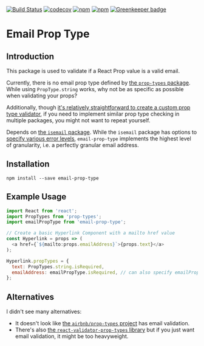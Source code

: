 [![Build Status](https://travis-ci.org/jaebradley/email-prop-type.svg?branch=master)](https://travis-ci.org/jaebradley/email-prop-type)
[![codecov](https://codecov.io/gh/jaebradley/email-prop-type/branch/master/graph/badge.svg)](https://codecov.io/gh/jaebradley/email-prop-type)
[![npm](https://img.shields.io/npm/dt/email-prop-type.svg)](https://www.npmjs.com/package/email-prop-type)
[![npm](https://img.shields.io/npm/v/email-prop-type.svg)](https://www.npmjs.com/package/email-prop-type)
[![Greenkeeper badge](https://badges.greenkeeper.io/jaebradley/email-prop-type.svg)](https://greenkeeper.io/)

# Email Prop Type

## Introduction
This package is used to validate if a React Prop value is a valid email.

Currently, there is no email prop type defined by [the `prop-types` package](https://www.npmjs.com/package/prop-types). While using `PropType.string` works, why not be as specific as possible when validating your props?

Additionally, though [it's relatively straightforward to create a custom prop type validator](https://www.ian-thomas.net/custom-proptype-validation-with-react/), if you need to implement similar prop type checking in multiple packages, you might not want to repeat yourself.

Depends on [the `isemail` package](https://www.npmjs.com/package/isemail). While the `isemail` package has options to [specify various error levels](https://github.com/hapijs/isemail#validateemail-options-callback), `email-prop-type` implements the highest level of granularity, i.e. a perfectly granular email address.

## Installation
`npm install --save email-prop-type`

## Example Usage
```javascript
import React from 'react';
import PropTypes from 'prop-types';
import emailPropType from 'email-prop-type';

// Create a basic Hyperlink Component with a mailto href value
const Hyperlink = props => (
  <a href={`${mailto:props.emailAddress}`>{props.text}</a>
);

Hyperlink.propTypes = {
  text: PropTypes.string.isRequired,
  emailAddress: emailPropType.isRequired, // can also specify emailPropType if it is not required
};
```

## Alternatives
I didn't see many alternatives:
  * It doesn't look like [the `airbnb/prop-types` project](https://github.com/airbnb/prop-types) has email validation.
  * There's also [the `react-validator-prop-types` library](https://www.npmjs.com/package/react-validator-prop-types) but if you just want email validation, it might be too heavyweight.
